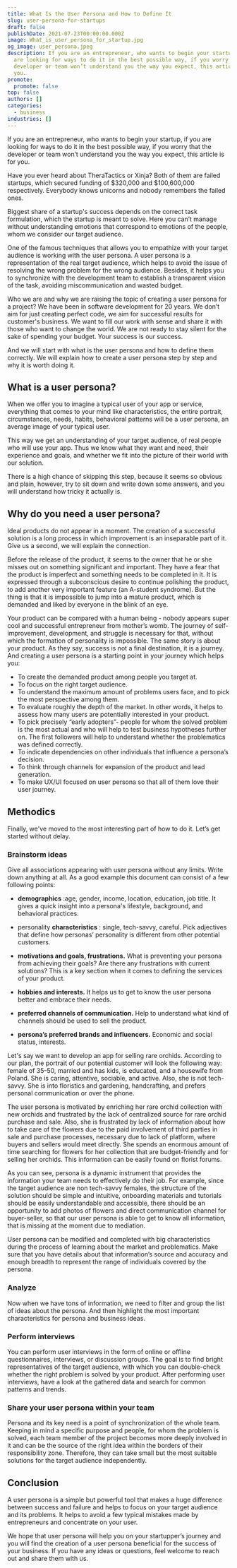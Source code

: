 ```yaml
---
title: What Is the User Persona and How to Define It
slug: user-persona-for-startups
draft: false
publishDate: 2021-07-23T00:00:00.000Z
image: What_is_user_persona_for_startup.jpg
og_image: user_persona.jpeg
description: If you are an entrepreneur, who wants to begin your startup, if you
  are looking for ways to do it in the best possible way, if you worry that the
  developer or team won’t understand you the way you expect, this article is for
  you.
promote:
  promote: false
top: false
authors: []
categories:
  - business
industries: []
---
```

If you are an entrepreneur, who wants to begin your startup, if you are looking for ways to do it in the best possible way, if you worry that the developer or team won’t understand you the way you expect, this article is for you.

Have you ever heard about TheraTactics or Xinja? Both of them are failed startups, which secured funding of $320,000 and $100,600,000 respectively. Everybody knows unicorns and nobody remembers the failed ones.

Biggest share of a startup's success depends on the correct task formulation, which the startup is meant to solve. Here you can’t manage without understanding emotions that correspond to emotions of the people, whom we consider our target audience.

One of the famous techniques that allows you to empathize with your target audience is working with the user persona. A user persona is a representation of the real target audience, which helps to avoid the issue of resolving the wrong problem for the wrong audience. Besides, it helps you to synchronize with the development team to establish a transparent vision of the task, avoiding miscommunication and wasted budget.

Who we are and why we are raising the topic of creating a user persona for a project? We have been in software development for 20 years. We don’t aim for just creating perfect code, we aim for successful results for customer's business. We want to fill our work with sense and share it with those who want to change the world. We are not ready to stay silent for the sake of spending your budget. Your success is our success.

And we will start with what is the user persona and how to define them correctly. We will explain how to create a user persona step by step and why it is worth doing it.

## What is a user persona?

When we offer you to imagine a typical user of your app or service, everything that comes to your mind like characteristics, the entire portrait, circumstances, needs, habits, behavioral patterns will be a user persona, an average image of your typical user.

This way we get an understanding of your target audience, of real people who will use your app. Thus we know what they want and need, their experience and goals, and whether we fit into the picture of their world with our solution.

There is a high chance of skipping this step, because it seems so obvious and plain, however, try to sit down and write down some answers, and you will understand how tricky it actually is.

## Why do you need a user persona?

Ideal products do not appear in a moment. The creation of a successful solution is a long process in which improvement is an inseparable part of it. Give us a second, we will explain the connection.

Before the release of the product, it seems to the owner that he or she misses out on something significant and important. They have a fear that the product is imperfect and something needs to be completed in it. It is expressed through a subconscious desire to continue polishing the product, to add another very important feature (an A-student syndrome). But the thing is that it is impossible to jump into a mature product, which is demanded and liked by everyone in the blink of an eye.

Your product can be compared with a human being - nobody appears super cool and successful entrepreneur from mother’s womb. The journey of self-improvement, development, and struggle is necessary for that, without which the formation of personality is impossible. The same story is about your product. As they say, success is not a final destination, it is a journey. And creating a user persona is a starting point in your journey which helps you:

<ul>
<li>To create the demanded product among people you target at.</li>
<li>To focus on the right target audience.</li>
<li>To understand the maximum amount of problems users face, and to pick the most perspective among them.</li>
<li>To evaluate roughly the depth of the market. In other words, it helps to assess how many users are potentially interested in your product. </li>
<li>To pick precisely “early adopters”- people for whom the solved problem is the most actual and who will help to test business hypotheses further on. The first followers will help to understand whether the problematics was defined correctly.</li>
<li>To indicate dependencies on other individuals that influence a persona’s decision.</li>
<li>To think through channels for expansion of the product and lead generation.</li>
<li>To make UX/UI focused on user persona so that all of them love their user journey.</li>
</ul>

## Methodics
Finally, we've moved to the most interesting part of how to do it. Let’s get started without delay.

### Brainstorm ideas

Give all associations appearing with user persona without any limits. Write down anything at all. As a good example this document can consist of a few following points:


 * **demographics** :age, gender, income, location, education, job title. It gives a quick insight into a persona's lifestyle, background, and behavioral practices.
 * personality **characteristics** : single, tech-savvy, careful. Pick adjectives that define how personas’ personality is different from other potential customers.
* **motivations and goals, frustrations.** What is preventing your persona from achieving their goals? Are there any frustrations with current solutions? This is a key section when it comes to defining the services of your product.

* **hobbies and interests.** It helps us to get to know the user persona better and embrace their needs.
* **preferred channels of communication.** Help to understand what kind of channels should be used to sell the product.
* **persona’s preferred brands and influencers.** Economic and social status, interests.

Let's say we want to develop an app for selling rare orchids. According to our plan, the portrait of our potential customer will look the following way: female of 35-50, married and has kids, is educated, and a housewife from Poland. She is caring, attentive, sociable, and active. Also, she is not tech-savvy. She is into floristics and gardening, handcrafting, and prefers personal communication or over the phone.

The user persona is motivated by enriching her rare orchid collection with new orchids and frustrated by the lack of centralized source for rare orchid purchase and sale. Also, she is frustrated by lack of information about how to take care of the flowers due to the paid involvement of third parties in sale and purchase processes, necessary due to lack of platform, where buyers and sellers would meet directly. She spends an enormous amount of time searching for flowers for her collection that are budget-friendly and for selling her orchids. This information can be easily found on florist forums.

As you can see, persona is a dynamic instrument that provides the information your team needs to effectively do their job. For example, since the target audience are non tech-savvy females, the structure of the solution should be simple and intuitive, onboarding materials and tutorials should be easily understandable and accessible, there should be an opportunity to add photos of flowers and direct communication channel for buyer-seller, so that our user persona is able to get to know all information, that is missing at the moment due to mediation.

User persona can be modified and completed with big characteristics during the process of learning about the market and problematics. Make sure that you have details about that information’s source and accuracy and enough breadth to represent the range of individuals covered by the persona.

### Analyze

Now when we have tons of information, we need to filter and group the list of ideas about the persona. And then highlight the most important characteristics for persona and business ideas.

### Perform interviews

You can perform user interviews in the form of online or offline questionnaires, interviews, or discussion groups. The goal is to find bright representatives of the target audience, with which you can double-check whether the right problem is solved by your product. After performing user interviews, have a look at the gathered data and search for common patterns and trends.

### Share your user persona within your team

Persona and its key need is a point of synchronization of the whole team. Keeping in mind a specific purpose and people, for whom the problem is solved, each team member of the project becomes more deeply involved in it and can be the source of the right idea within the borders of their responsibility zone. Therefore, they can take small but the most suitable solutions for the target audience independently.

## Сonclusion

A user persona is a simple but powerful tool that makes a huge difference between success and failure and helps to focus on your target audience and its problems. It helps to avoid a few typical mistakes made by entrepreneurs and concentrate on your user.

We hope that user persona will help you on your startupper’s journey and you will find the creation of a user persona beneficial for the success of your business. If you have any ideas or questions, feel welcome to reach out and share them with us.
